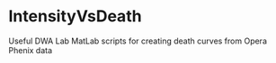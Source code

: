 # IntensityVsDeath
Useful DWA Lab  MatLab scripts for creating  death curves from Opera Phenix data
